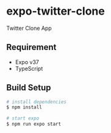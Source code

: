 # expo-twitter-clone
Twitter Clone App

## Requirement
- Expo v37
- TypeScript

## Build Setup 
``` bash
# install dependencies
$ npm install

# start expo
$ npm run expo start
```
